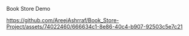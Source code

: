 Book Store Demo

https://github.com/AreejAshrraf/Book_Store-Project/assets/74022460/666634c1-8e86-40c4-b907-92503c5e7c21

